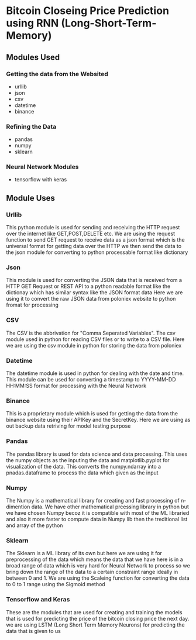 # Bitcoin Closeing Price Prediction using RNN (Long-Short-Term-Memory)

## Modules Used

### Getting the data from the Websited
* urllib
* json
* csv
* datetime
* binance

### Refining the Data
* pandas
* numpy
* sklearn

### Neural Network Modules
* tensorflow with keras


## Module Uses

### Urllib
 This python module is used for sending and receiving the HTTP request over the internet
 like GET,POST,DELETE etc. We are using the request function to send GET request
 to receive data as a json format which is the universal format for getting data over the HTTP
 we then send the data to the json module for converting to python processable format like dictionary

### Json
This module is used for converting the JSON data that is received from a HTTP GET Request or REST API
to a python readable format like the dictionay which has similar syntax like the JSON format data
Here we are using it to convert the raw JSON data from poloniex website to python fromat for processing

### CSV
The CSV is the abbrivation for "Comma Seperated Variables". The csv module used in python for reading
CSV files or to write to a CSV file. Here we are using the csv module in python for storing the data
from poloniex

### Datetime
The datetime module is used in python for dealing with the date and time.
This module can be used for converting a timestamp to YYYY-MM-DD HH:MM:SS format
for processing with the Neural Network

### Binance
This is a proprietary module which is used for getting the data from the binance website using their APIKey
and the SecretKey. Here we are using as out backup data retriving for model testing purpose

### Pandas
The pandas library is used for data science and data processing.
This uses the numpy objects as the inputing the data and matplotlib.pyplot for
visualization of the data. This converts the numpy.ndarray into a pnadas.dataframe
to process the data which given as the input

### Numpy
The Numpy is a mathematical library for creating and fast processing of n-dimention data.
We have other mathematical prcessing library in python but we have chosen Numpy becoz it
is compatible with most of the ML libraried and also it more faster to compute data in
Numpy lib then the treditional list and array of the python

### Sklearn
The Sklearn is a ML library of its own but here we are using it for preprocessing of the data
which means the data that we have here is in a broad range of data which is very hard for
Neural Network to process so we bring down the range of the data to a certain constraint range
ideally in between 0 and 1. We are using the Scaleing function for converting the data
to 0 to 1 range using the Sigmoid method

### Tensorflow and Keras
These are the modules that are used for creating and training the models that is used for
predicting the price of the bitcoin closing price the next day. we are using LSTM
(Long Short Term Memory Neurons) for predicting the data that is given to us
